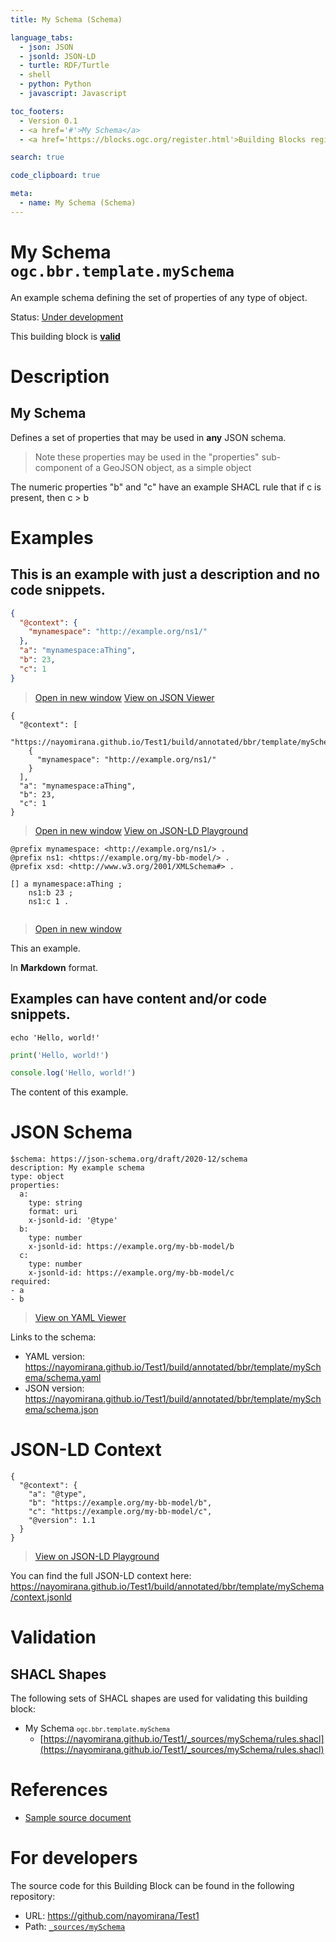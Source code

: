 ```yaml
---
title: My Schema (Schema)

language_tabs:
  - json: JSON
  - jsonld: JSON-LD
  - turtle: RDF/Turtle
  - shell
  - python: Python
  - javascript: Javascript

toc_footers:
  - Version 0.1
  - <a href='#'>My Schema</a>
  - <a href='https://blocks.ogc.org/register.html'>Building Blocks register</a>

search: true

code_clipboard: true

meta:
  - name: My Schema (Schema)
---
```



# My Schema `ogc.bbr.template.mySchema`

An example schema defining the set of properties of any type of object.

<p class="status">
    <span data-rainbow-uri="http://www.opengis.net/def/status">Status</span>:
    <a href="http://www.opengis.net/def/status/under-development" target="_blank" data-rainbow-uri>Under development</a>
</p>

<aside class="success">
This building block is <strong><a href="https://github.com/nayomirana/Test1/blob/master/build/tests/bbr/template/mySchema/" target="_blank">valid</a></strong>
</aside>

# Description

## My Schema

Defines a set of properties that may be used in **any** JSON schema.

> Note these properties may be used in the "properties" sub-component of a GeoJSON object, as a simple object

The numeric properties "b" and "c" have an example SHACL rule that if c is present, then c > b
# Examples

## This is an example with just a description and no code snippets.



```json
{
  "@context": {
    "mynamespace": "http://example.org/ns1/"
  },
  "a": "mynamespace:aThing",
  "b": 23,
  "c": 1
}


```

<blockquote class="lang-specific json">
  <p class="example-links">
    <a target="_blank" href="https://nayomirana.github.io/Test1/build/tests/bbr/template/mySchema/example_1_1.json">Open in new window</a>
    <a target="_blank" href="https://avillar.github.io/TreedocViewer/?dataParser=json&amp;dataUrl=https%3A%2F%2Fnayomirana.github.io%2FTest1%2Fbuild%2Ftests%2Fbbr%2Ftemplate%2FmySchema%2Fexample_1_1.json&amp;expand=2&amp;option=%7B%22showTable%22%3A+false%7D">View on JSON Viewer</a></p>
</blockquote>




```jsonld
{
  "@context": [
    "https://nayomirana.github.io/Test1/build/annotated/bbr/template/mySchema/context.jsonld",
    {
      "mynamespace": "http://example.org/ns1/"
    }
  ],
  "a": "mynamespace:aThing",
  "b": 23,
  "c": 1
}
```

<blockquote class="lang-specific jsonld">
  <p class="example-links">
    <a target="_blank" href="https://nayomirana.github.io/Test1/build/tests/bbr/template/mySchema/example_1_1.jsonld">Open in new window</a>
    <a target="_blank" href="https://json-ld.org/playground/#json-ld=https%3A%2F%2Fnayomirana.github.io%2FTest1%2Fbuild%2Ftests%2Fbbr%2Ftemplate%2FmySchema%2Fexample_1_1.jsonld">View on JSON-LD Playground</a>
</blockquote>




```turtle
@prefix mynamespace: <http://example.org/ns1/> .
@prefix ns1: <https://example.org/my-bb-model/> .
@prefix xsd: <http://www.w3.org/2001/XMLSchema#> .

[] a mynamespace:aThing ;
    ns1:b 23 ;
    ns1:c 1 .


```

<blockquote class="lang-specific turtle">
  <p class="example-links">
    <a target="_blank" href="https://nayomirana.github.io/Test1/build/tests/bbr/template/mySchema/example_1_1.ttl">Open in new window</a>
</blockquote>


This an example.

In **Markdown** format.


## Examples can have content and/or code snippets.



```shell
echo 'Hello, world!'
```



```python
print('Hello, world!')
```



```javascript
console.log('Hello, world!')
```

The content of this example. 


# JSON Schema

```yaml--schema
$schema: https://json-schema.org/draft/2020-12/schema
description: My example schema
type: object
properties:
  a:
    type: string
    format: uri
    x-jsonld-id: '@type'
  b:
    type: number
    x-jsonld-id: https://example.org/my-bb-model/b
  c:
    type: number
    x-jsonld-id: https://example.org/my-bb-model/c
required:
- a
- b

```

> <a target="_blank" href="https://avillar.github.io/TreedocViewer/?dataParser=yaml&amp;dataUrl=https%3A%2F%2Fnayomirana.github.io%2FTest1%2Fbuild%2Fannotated%2Fbbr%2Ftemplate%2FmySchema%2Fschema.yaml&amp;expand=2&amp;option=%7B%22showTable%22%3A+false%7D">View on YAML Viewer</a>

Links to the schema:

* YAML version: <a href="https://nayomirana.github.io/Test1/build/annotated/bbr/template/mySchema/schema.yaml" target="_blank">https://nayomirana.github.io/Test1/build/annotated/bbr/template/mySchema/schema.yaml</a>
* JSON version: <a href="https://nayomirana.github.io/Test1/build/annotated/bbr/template/mySchema/schema.json" target="_blank">https://nayomirana.github.io/Test1/build/annotated/bbr/template/mySchema/schema.json</a>


# JSON-LD Context

```json--ldContext
{
  "@context": {
    "a": "@type",
    "b": "https://example.org/my-bb-model/b",
    "c": "https://example.org/my-bb-model/c",
    "@version": 1.1
  }
}
```

> <a target="_blank" href="https://json-ld.org/playground/#json-ld=https%3A%2F%2Fnayomirana.github.io%2FTest1%2Fbuild%2Fannotated%2Fbbr%2Ftemplate%2FmySchema%2Fcontext.jsonld">View on JSON-LD Playground</a>

You can find the full JSON-LD context here:
<a href="https://nayomirana.github.io/Test1/build/annotated/bbr/template/mySchema/context.jsonld" target="_blank">https://nayomirana.github.io/Test1/build/annotated/bbr/template/mySchema/context.jsonld</a>

# Validation

## SHACL Shapes

The following sets of SHACL shapes are used for validating this building block:

* My Schema <small><code>ogc.bbr.template.mySchema</code></small>
  * [https://nayomirana.github.io/Test1/_sources/mySchema/rules.shacl](https://nayomirana.github.io/Test1/_sources/mySchema/rules.shacl)

# References

* [Sample source document](https://example.com/sources/1)

# For developers

The source code for this Building Block can be found in the following repository:

* URL: <a href="https://github.com/nayomirana/Test1" target="_blank">https://github.com/nayomirana/Test1</a>
* Path:
<code><a href="https://github.com/nayomirana/Test1/blob/HEAD/_sources/mySchema" target="_blank">_sources/mySchema</a></code>

